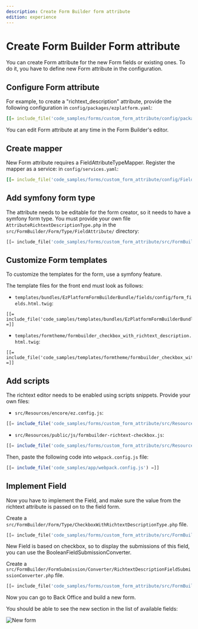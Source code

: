 ```yaml
---
description: Create Form Builder form attribute 
edition: experience
---
```


# Create Form Builder Form attribute 

You can create Form attribute for the new Form fields or existing ones.
To do it, you have to define new Form attribute in the configuration.

## Configure Form attribute

For example, to create a "richtext_description" attribute,
provide the following configuration in `config/packages/ezplatform.yaml`:

``` yaml
[[= include_file('code_samples/forms/custom_form_attribute/config/packages/FormAttributeConfig.yaml') =]]
```

You can edit Form attribute at any time in the Form Builder's editor.

## Create mapper

New Form attribute requires a FieldAttributeTypeMapper. Register the mapper as a service: in `config/services.yaml`:

``` yaml
[[= include_file('code_samples/forms/custom_form_attribute/config/FieldAttributeTypeMapper.yaml') =]]
```

## Add symfony form type

The attribute needs to be editable for the form creator, so it needs to have a symfony form type. 
You must provide your own file `AttributeRichtextDescriptionType.php` in the `src/FormBuilder/Form/Type/FieldAttribute/` directory:

``` php
[[= include_file('code_samples/forms/custom_form_attribute/src/FormBuilder/Form/Type/FieldAttribute/AttributeRichtextDescriptionType.php') =]]
```

## Customize Form templates

To customize the templates for the form, use a symfony feature.

The template files for the front end must look as follows:

- `templates/bundles/EzPlatformFormBuilderBundle/fields/config/form_fields.html.twig`:

``` html+twig
[[= include_file('code_samples/templates/bundles/EzPlatformFormBuilderBundle/fields/config/form_fields.html.twig') =]]
```

- `templates/formtheme/formbuilder_checkbox_with_richtext_description.html.twig`:

``` html+twig
[[= include_file('code_samples/templates/formtheme/formbuilder_checkbox_with_richtext_description.html.twig') =]]
```

## Add scripts

The richtext editor needs to be enabled using scripts snippets. Provide your own files:

- `src/Resources/encore/ez.config.js`:

``` js
[[= include_file('code_samples/forms/custom_form_attribute/src/Resources/encore/ez.config.js') =]]
```

- `src/Resources/public/js/formbuilder-richtext-checkbox.js`:

``` js
[[= include_file('code_samples/forms/custom_form_attribute/src/Resources/public/formbuilder-richtext-checkbox.js') =]]
```

Then, paste the following code into `webpack.config.js` file:

``` js hl_lines="38 41"
[[= include_file('code_samples/app/webpack.config.js') =]]
```

## Implement Field

Now you have to implement the Field, and make sure the value from the richtext attribute is passed on to the field form.

Create a `src/FormBuilder/Form/Type/CheckboxWithRichtextDescriptionType.php` file.

```php
[[= include_file('code_samples/forms/custom_form_attribute/src/FormBuilder/Form/Type/CheckboxWithRichtextDescriptionType.php') =]]
```

New Field is based on checkbox, so to display the submissions of this field, you can use the BooleanFieldSubmissionConverter. 

Create a `src/FormBuilder/FormSubmission/Converter/RichtextDescriptionFieldSubmissionConverter.php` file.

```php
[[= include_file('code_samples/forms/custom_form_attribute/src/FormBuilder/FormSubmission/Converter/RichtextDescriptionFieldSubmissionConverter.php`') =]]
```

Now you can go to Back Office and build a new form.

You should be able to see the new section in the list of available fields:

![New form](img/new_form.png)